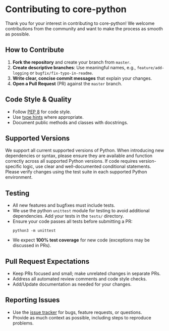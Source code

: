 # Contributing to core-python

Thank you for your interest in contributing to core-python! We welcome contributions from the community and want to make the process as smooth as possible.

## How to Contribute

1. **Fork the repository** and create your branch from `master`.
2. **Create descriptive branches**: Use meaningful names, e.g., `feature/add-logging` or `bugfix/fix-typo-in-readme`.
3. **Write clear, concise commit messages** that explain your changes.
4. **Open a Pull Request** (PR) against the `master` branch.

## Code Style & Quality

- Follow [PEP 8](https://www.python.org/dev/peps/pep-0008/) for code style.
- Use [type hints](https://docs.python.org/3/library/typing.html) where appropriate.
- Document public methods and classes with docstrings.

## Supported Versions

We support all current supported versions of Python. When introducing new dependencies or syntax, please ensure they are available and function correctly across all supported Python versions.
If code requires version-specific logic, use clear and well-documented conditional statements. Please verify changes using the test suite in each supported Python environment.


## Testing

- All new features and bugfixes must include tests.
- We use the python `unittest` module for testing to avoid additional dependencies. Add your tests in the `tests/` directory.
- Ensure your code passes all tests before submitting a PR:
  ```
  python3 -m unittest
  ```
- We expect **100% test coverage** for new code (exceptions may be discussed in PRs).

## Pull Request Expectations

- Keep PRs focused and small; make unrelated changes in separate PRs.
- Address all automated review comments and code style checks.
- Add/Update documentation as needed for your changes.

## Reporting Issues

- Use the [issue tracker](https://github.com/part-os/core-python/issues) for bugs, feature requests, or questions.
- Provide as much context as possible, including steps to reproduce problems.
